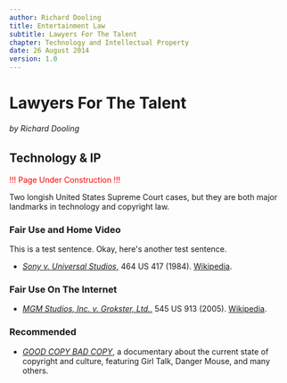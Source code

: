 ```yaml
---
author: Richard Dooling
title: Entertainment Law
subtitle: Lawyers For The Talent
chapter: Technology and Intellectual Property
date: 26 August 2014
version: 1.0
---
```


# Lawyers For The Talent

###### by Richard Dooling

## Technology & IP

<span style="color: red">!!! Page Under Construction !!!</span>

Two longish United States Supreme Court cases, but they are both major landmarks in technology and copyright law.

### Fair Use and Home Video

This is a test sentence. Okay, here's another test sentence.

*   [*Sony v. Universal Studios,*](http://lawschool.westlaw.com/shared/westlawRedirect.aspx?task=find&cite=464us417&appflag=67.12) 464 US 417 (1984).  [Wikipedia](http://en.wikipedia.org/wiki/Sony_Corp._of_America_v._Universal_City_Studios,_Inc.).

### Fair Use On The Internet

*   [*MGM Studios, Inc. v. Grokster, Ltd.*,](http://lawschool.westlaw.com/shared/westlawRedirect.aspx?task=find&cite=545+U.S.+913&appflag=67.12) 545 US 913 (2005).  [Wikipedia](http://en.wikipedia.org/wiki/MGM_Studios,_Inc._v._Grokster,_Ltd.).

### Recommended ###

*   [*GOOD COPY BAD COPY*](http://blip.tv/good-copy-bad-copy/good-copy-bad-copy-full-feature-364089), a documentary about the current state of copyright and culture, featuring Girl Talk, Danger Mouse, and many others.



